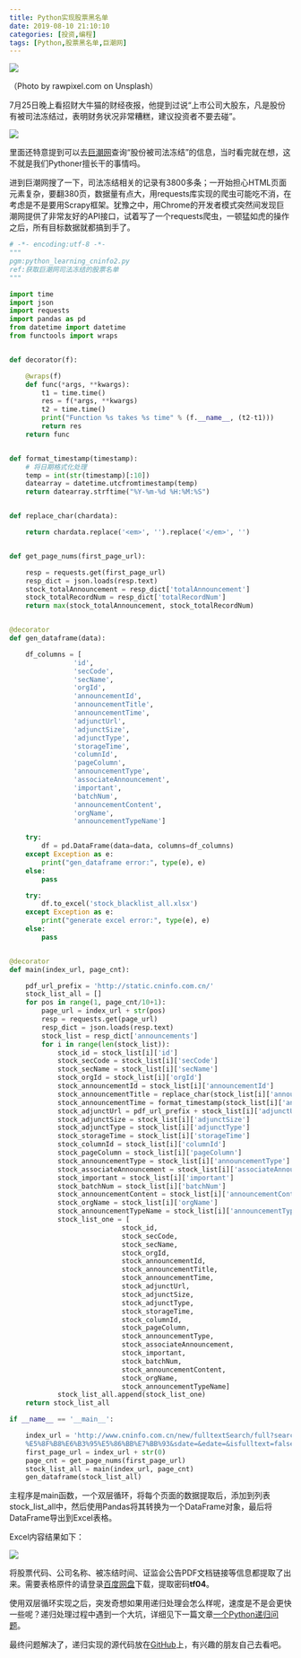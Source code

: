 ```yaml
---
title: Python实现股票黑名单
date: 2019-08-10 21:10:10
categories: [投资,编程]
tags: [Python,股票黑名单,巨潮网]
---
```


![](stock-blacklist/rawpixel-com-252130.jpg)

（Photo by rawpixel.com on Unsplash）

7月25日晚上看招财大牛猫的财经夜报，他提到过说“上市公司大股东，凡是股份有被司法冻结过，表明财务状况非常糟糕，建议投资者不要去碰”。

![](stock-blacklist/cninfo_page.jpg)

里面还特意提到可以去[巨潮网](http://www.cninfo.com.cn/new/index)查询“股份被司法冻结”的信息，当时看完就在想，这不就是我们Pythoner擅长干的事情吗。

<!--more-->

进到巨潮网搜了一下，司法冻结相关的记录有3800多条；一开始担心HTML页面元素复杂，要翻380页，数据量有点大，用requests库实现的爬虫可能吃不消，在考虑是不是要用Scrapy框架。犹豫之中，用Chrome的开发者模式突然间发现巨潮网提供了非常友好的API接口，试着写了一个requests爬虫，一顿猛如虎的操作之后，所有目标数据就都搞到手了。

```python
# -*- encoding:utf-8 -*-
"""
pgm:python_learning_cninfo2.py
ref:获取巨潮网司法冻结的股票名单
"""

import time
import json
import requests
import pandas as pd
from datetime import datetime
from functools import wraps


def decorator(f):

    @wraps(f)
    def func(*args, **kwargs):
        t1 = time.time()
        res = f(*args, **kwargs)
        t2 = time.time()
        print("Function %s takes %s time" % (f.__name__, (t2-t1)))
        return res
    return func


def format_timestamp(timestamp):
    # 将日期格式化处理
    temp = int(str(timestamp)[:10])
    datearray = datetime.utcfromtimestamp(temp)
    return datearray.strftime("%Y-%m-%d %H:%M:%S")


def replace_char(chardata):

    return chardata.replace('<em>', '').replace('</em>', '')


def get_page_nums(first_page_url):

    resp = requests.get(first_page_url)
    resp_dict = json.loads(resp.text)
    stock_totalAnnouncement = resp_dict['totalAnnouncement']
    stock_totalRecordNum = resp_dict['totalRecordNum']
    return max(stock_totalAnnouncement, stock_totalRecordNum)


@decorator
def gen_dataframe(data):

    df_columns = [
                'id',
                'secCode',
                'secName',
                'orgId',
                'announcementId',
                'announcementTitle',
                'announcementTime',
                'adjunctUrl',
                'adjunctSize',
                'adjunctType',
                'storageTime',
                'columnId',
                'pageColumn',
                'announcementType',
                'associateAnnouncement',
                'important',
                'batchNum',
                'announcementContent',
                'orgName',
                'announcementTypeName']

    try:
        df = pd.DataFrame(data=data, columns=df_columns)
    except Exception as e:
        print("gen_dataframe error:", type(e), e)
    else:
        pass

    try:
        df.to_excel('stock_blacklist_all.xlsx')
    except Exception as e:
        print("generate excel error:", type(e), e)
    else:
        pass


@decorator
def main(index_url, page_cnt):

    pdf_url_prefix = 'http://static.cninfo.com.cn/'
    stock_list_all = []
    for pos in range(1, page_cnt/10+1):
        page_url = index_url + str(pos)
        resp = requests.get(page_url)
        resp_dict = json.loads(resp.text)
        stock_list = resp_dict['announcements']
        for i in range(len(stock_list)):
            stock_id = stock_list[i]['id']
            stock_secCode = stock_list[i]['secCode']
            stock_secName = stock_list[i]['secName']
            stock_orgId = stock_list[i]['orgId']
            stock_announcementId = stock_list[i]['announcementId']
            stock_announcementTitle = replace_char(stock_list[i]['announcementTitle'])
            stock_announcementTime = format_timestamp(stock_list[i]['announcementTime'])
            stock_adjunctUrl = pdf_url_prefix + stock_list[i]['adjunctUrl']
            stock_adjunctSize = stock_list[i]['adjunctSize']
            stock_adjunctType = stock_list[i]['adjunctType']
            stock_storageTime = stock_list[i]['storageTime']
            stock_columnId = stock_list[i]['columnId']
            stock_pageColumn = stock_list[i]['pageColumn']
            stock_announcementType = stock_list[i]['announcementType']
            stock_associateAnnouncement = stock_list[i]['associateAnnouncement']
            stock_important = stock_list[i]['important']
            stock_batchNum = stock_list[i]['batchNum']
            stock_announcementContent = stock_list[i]['announcementContent']
            stock_orgName = stock_list[i]['orgName']
            stock_announcementTypeName = stock_list[i]['announcementTypeName']
            stock_list_one = [
                            stock_id,
                            stock_secCode,
                            stock_secName,
                            stock_orgId,
                            stock_announcementId,
                            stock_announcementTitle,
                            stock_announcementTime,
                            stock_adjunctUrl,
                            stock_adjunctSize,
                            stock_adjunctType,
                            stock_storageTime,
                            stock_columnId,
                            stock_pageColumn,
                            stock_announcementType,
                            stock_associateAnnouncement,
                            stock_important,
                            stock_batchNum,
                            stock_announcementContent,
                            stock_orgName,
                            stock_announcementTypeName]
            stock_list_all.append(stock_list_one)
    return stock_list_all

if __name__ == '__main__':

    index_url = 'http://www.cninfo.com.cn/new/fulltextSearch/full?searchkey= \
    %E5%8F%B8%E6%B3%95%E5%86%BB%E7%BB%93&sdate=&edate=&isfulltext=false&sortName=nothing&sortType=desc&pageNum='
    first_page_url = index_url + str(0)
    page_cnt = get_page_nums(first_page_url)
    stock_list_all = main(index_url, page_cnt)
    gen_dataframe(stock_list_all)
```

主程序是main函数，一个双层循环，将每个页面的数据提取后，添加到列表stock_list_all中，然后使用Pandas将其转换为一个DataFrame对象，最后将DataFrame导出到Excel表格。

Excel内容结果如下：

![](stock-blacklist/stock_blacklist_snap.jpg)



将股票代码、公司名称、被冻结时间、证监会公告PDF文档链接等信息都提取了出来。需要表格原件的请登录[百度网盘](https://pan.baidu.com/s/1CLTtN7sXZySn4V45fU4jkQ)下载，提取密码**tf04**。

使用双层循环实现之后，突发奇想如果用递归处理会怎么样呢，速度是不是会更快一些呢？递归处理过程中遇到一个大坑，详细见下一篇文章[一个Python递归问题](/2019/08/11/python_recursion_problem)。

最终问题解决了，递归实现的源代码放在[GitHub](https://github.com/benbendemo/learning-python)上，有兴趣的朋友自己去看吧。